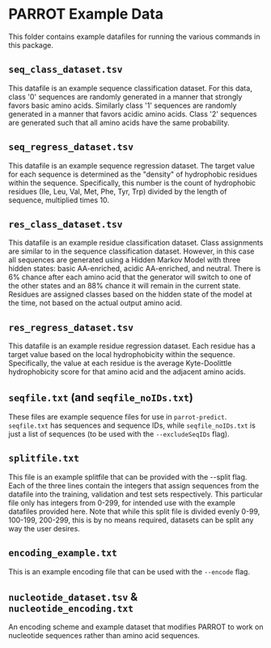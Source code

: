 # PARROT Example Data

This folder contains example datafiles for running the various commands in this package.

## `seq_class_dataset.tsv`

This datafile is an example sequence classification dataset. For this data, class '0' sequences are randomly generated in a manner that strongly favors basic amino acids. Similarly class '1' sequences are randomly generated in a manner that favors acidic amino acids. Class '2' sequences are generated such that all amino acids have the same probability.

## `seq_regress_dataset.tsv`

This datafile is an example sequence regression dataset. The target value for each sequence is determined as the "density" of hydrophobic residues within the sequence. Specifically, this number is the count of hydrophobic residues (Ile, Leu, Val, Met, Phe, Tyr, Trp) divided by the length of sequence, multiplied times 10.

## `res_class_dataset.tsv`

This datafile is an example residue classification dataset. Class assignments are similar to in the sequence classification dataset. However, in this case all sequences are generated using a Hidden Markov Model with three hidden states: basic AA-enriched, acidic AA-enriched, and neutral. There is 6% chance after each amino acid that the generator will switch to one of the other states and an 88% chance it will remain in the current state. Residues are assigned classes based on the hidden state of the model at the time, not based on the actual output amino acid.

## `res_regress_dataset.tsv`

This datafile is an example residue regression dataset. Each residue has a target value based on the local hydrophobicity within the sequence. Specifically, the value at each residue is the average Kyte-Doolittle hydrophobicity score for that amino acid and the adjacent amino acids.

## `seqfile.txt` (and `seqfile_noIDs.txt`)

These files are example sequence files for use in ``parrot-predict``. `seqfile.txt` has sequences and sequence IDs, while `seqfile_noIDs.txt` is just a list of sequences (to be used with the ``--excludeSeqIDs`` flag).

## `splitfile.txt`

This file is an example splitfile that can be provided with the --split flag. Each of the three lines contain the integers that assign sequences from the datafile into the training, validation and test sets respectively. This particular file only has integers from 0-299, for intended use with the example datafiles provided here. Note that while this split file is divided evenly 0-99, 100-199, 200-299, this is by no means required, datasets can be split any way the user desires.

## `encoding_example.txt`

This is an example encoding file that can be used with the `--encode` flag.

## `nucleotide_dataset.tsv` & `nucleotide_encoding.txt`

An encoding scheme and example dataset that modifies PARROT to work on nucleotide sequences rather than amino acid sequences.

